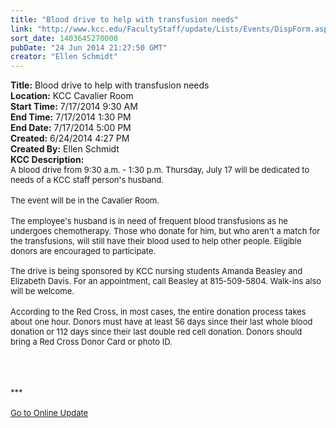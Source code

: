 ```yaml
---
title: "Blood drive to help with transfusion needs"
link: "http://www.kcc.edu/FacultyStaff/update/Lists/Events/DispForm.aspx?ID=561"
sort_date: 1403645270000
pubDate: "24 Jun 2014 21:27:50 GMT"
creator: "Ellen Schmidt"
---
```


<div><b>Title:</b> Blood drive to help with transfusion needs</div>
<div><b>Location:</b> KCC Cavalier Room</div>
<div><b>Start Time:</b> 7/17/2014 9:30 AM</div>
<div><b>End Time:</b> 7/17/2014 1:30 PM</div>
<div><b>End Date:</b> 7/17/2014 5:00 PM</div>
<div><b>Created:</b> 6/24/2014 4:27 PM</div>
<div><b>Created By:</b> Ellen Schmidt</div>
<div><b>KCC Description:</b> <div class="ExternalClass0ADA5262A36B46958ABB60DBC6C68CEB">
<div>
<div><font size="2">A blood drive from 9:30 a.m. - 1:30 p.m. Thursday, July 17 will be dedicated to needs of a KCC staff person's husband. </font></div>
<div><font size="2"></font> </div>
<div><font size="2">The event will be in the Cavalier Room.</font></div>
<div><font size="2"></font> </div>
<div><font size="2">The employee's husband is in need of frequent blood transfusions as he undergoes chemotherapy. Those who donate for him, but who aren't a match for the transfusions, will still have their blood used to help other people. Eligible donors are encouraged to participate.<br /> <br />The drive is being sponsored by KCC nursing students Amanda Beasley and Elizabeth Davis. For an appointment, call Beasley at 815-509-5804. Walk-ins also will be welcome.</font></div>
<div><font size="2"></font> </div>
<div><font size="2">According to the Red Cross, in most cases, the entire donation process takes about one hour. Donors must have at least 56 days since their last whole blood donation or 112 days since their last double red cell donation. Donors should bring a Red Cross Donor Card or photo ID.</font></div>
<div><font size="2"><br /> <br /><br /></div></font>
<div>
<div><font size="2"></font> </div>
<div>
<div>
<div><font size="2"></font></div>
<div><font size="2"></font></div>
<div><font size="2"></font></div>
<div><font size="2"></font></div>
<div><font size="2"></font></div>
<div><font size="2"></font></div>
<div><font size="2"></font></div>
<div><font size="2"></font></div>
<div><font size="2">***</font></div>
<div><font size="2"></font> </div>
<div><font size="2"></font></div>
<div>
<div>
<div><font size="2"></font></div>
<div><font size="2"></font></div>
<div><font size="2"></font></div>
<div><font size="2"></font></div>
<div><a href="/FacultyStaff/update/Pages/dailyupdate.aspx"><font size="2">Go to Online Update</font></a></div>
<div><font size="2"></font></div>
<div><font size="2"></font></div></div>
<div><font size="2"></font></div></div></div>
<div><font size="2"></font> </div></div></div></div></div></div>
